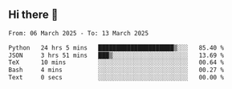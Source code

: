 ## Hi there 👋

<!--
**Bojupi/Bojupi** is a ✨ _special_ ✨ repository because its `README.md` (this file) appears on your GitHub profile.

Here are some ideas to get you started:

- 🔭 I’m currently working on ...
- 🌱 I’m currently learning ...
- 👯 I’m looking to collaborate on ...
- 🤔 I’m looking for help with ...
- 💬 Ask me about ...
- 📫 How to reach me: ...
- 😄 Pronouns: ...
- ⚡ Fun fact: ...
-->

<!--START_SECTION:waka-->

```txt
From: 06 March 2025 - To: 13 March 2025

Python   24 hrs 5 mins   █████████████████████▒░░░   85.40 %
JSON     3 hrs 51 mins   ███▒░░░░░░░░░░░░░░░░░░░░░   13.69 %
TeX      10 mins         ░░░░░░░░░░░░░░░░░░░░░░░░░   00.64 %
Bash     4 mins          ░░░░░░░░░░░░░░░░░░░░░░░░░   00.27 %
Text     0 secs          ░░░░░░░░░░░░░░░░░░░░░░░░░   00.00 %
```

<!--END_SECTION:waka-->
